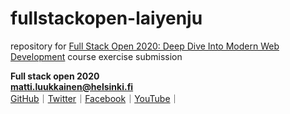 # fullstackopen-laiyenju

repository for [Full Stack Open 2020: Deep Dive Into Modern Web Development](https://fullstackopen.com/en) course exercise submission


**Full stack open 2020**  
**matti.luukkainen@helsinki.fi**  
[GitHub](https://github.com/fullstack-hy2020/fullstack-hy2020.github.io)｜[Twitter](https://twitter.com/moocfi)｜[Facebook](https://www.facebook.com/Moocfi)｜[YouTube](https://www.youtube.com/watch?v=BZexOyQZMMc&list=PLumQiZ25uijis31zaRL7rhzLalSwLqUtm)｜
